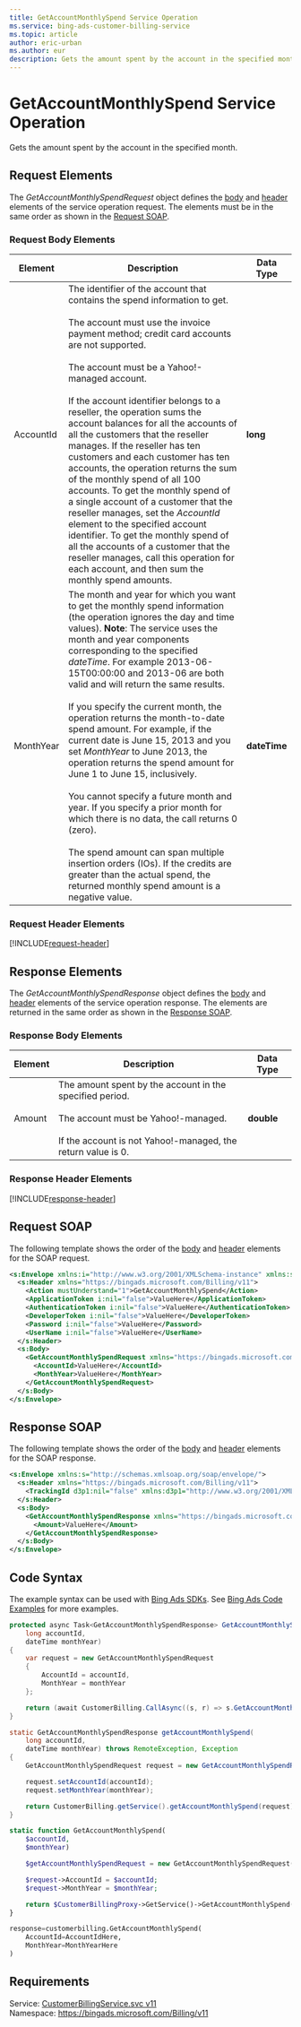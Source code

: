 ```yaml
---
title: GetAccountMonthlySpend Service Operation
ms.service: bing-ads-customer-billing-service
ms.topic: article
author: eric-urban
ms.author: eur
description: Gets the amount spent by the account in the specified month.
---
```

# GetAccountMonthlySpend Service Operation
Gets the amount spent by the account in the specified month.

## <a name="request"></a>Request Elements
The *GetAccountMonthlySpendRequest* object defines the [body](#request-body) and [header](#request-header) elements of the service operation request. The elements must be in the same order as shown in the [Request SOAP](#request-soap). 

### <a name="request-body"></a>Request Body Elements

|Element|Description|Data Type|
|-----------|---------------|-------------|
|<a name="accountid"></a>AccountId|The identifier of the account that contains the spend information to get.<br /><br />The account must use the invoice payment method; credit card accounts are not supported.<br /><br />The account must be a Yahoo!-managed account.<br /><br />If the account identifier belongs to a reseller, the operation sums the account balances for all the accounts of all the customers that the reseller manages. If the reseller has ten customers and each customer has ten accounts, the operation returns the sum of the monthly spend of all 100 accounts. To get the monthly spend of a single account of a customer that the reseller manages, set the *AccountId* element to the specified account identifier. To get the monthly spend of all the accounts of a customer that the reseller manages, call this operation for each account, and then sum the monthly spend amounts.|**long**|
|<a name="monthyear"></a>MonthYear|The month and year for which you want to get the monthly spend information (the operation ignores the day and time values).  **Note**: The service uses the month and year components corresponding to the specified *dateTime*. For example 2013-06-15T00:00:00 and 2013-06 are both valid and will return the same results.<br /><br />If you specify the current month, the operation returns the month-to-date spend amount. For example, if the current date is June 15, 2013 and you set *MonthYear* to June 2013, the operation returns the spend amount for June 1 to June 15, inclusively.<br /><br />You cannot specify a future month and year. If you specify a prior month for which there is no data, the call returns 0 (zero).<br /><br />The spend amount can span multiple insertion orders (IOs). If the credits are greater than the actual spend, the returned monthly spend amount is a negative value.|**dateTime**|

### <a name="request-header"></a>Request Header Elements
[!INCLUDE[request-header](./includes/request-header.md)]

## <a name="response"></a>Response Elements
The *GetAccountMonthlySpendResponse* object defines the [body](#response-body) and [header](#response-header) elements of the service operation response. The elements are returned in the same order as shown in the [Response SOAP](#response-soap).

### <a name="response-body"></a>Response Body Elements

|Element|Description|Data Type|
|-----------|---------------|-------------|
|<a name="amount"></a>Amount|The amount spent by the account in the specified period.<br /><br />The account must be Yahoo!-managed.<br /><br />If the account is not Yahoo!-managed, the return value is 0.|**double**|

### <a name="response-header"></a>Response Header Elements
[!INCLUDE[response-header](./includes/response-header.md)]

## <a name="request-soap"></a>Request SOAP
The following template shows the order of the [body](#request-body) and [header](#request-header) elements for the SOAP request.

```xml
<s:Envelope xmlns:i="http://www.w3.org/2001/XMLSchema-instance" xmlns:s="http://schemas.xmlsoap.org/soap/envelope/">
  <s:Header xmlns="https://bingads.microsoft.com/Billing/v11">
    <Action mustUnderstand="1">GetAccountMonthlySpend</Action>
    <ApplicationToken i:nil="false">ValueHere</ApplicationToken>
    <AuthenticationToken i:nil="false">ValueHere</AuthenticationToken>
    <DeveloperToken i:nil="false">ValueHere</DeveloperToken>
    <Password i:nil="false">ValueHere</Password>
    <UserName i:nil="false">ValueHere</UserName>
  </s:Header>
  <s:Body>
    <GetAccountMonthlySpendRequest xmlns="https://bingads.microsoft.com/Billing/v11">
      <AccountId>ValueHere</AccountId>
      <MonthYear>ValueHere</MonthYear>
    </GetAccountMonthlySpendRequest>
  </s:Body>
</s:Envelope>
```

## <a name="response-soap"></a>Response SOAP
The following template shows the order of the [body](#response-body) and [header](#response-header) elements for the SOAP response.

```xml
<s:Envelope xmlns:s="http://schemas.xmlsoap.org/soap/envelope/">
  <s:Header xmlns="https://bingads.microsoft.com/Billing/v11">
    <TrackingId d3p1:nil="false" xmlns:d3p1="http://www.w3.org/2001/XMLSchema-instance">ValueHere</TrackingId>
  </s:Header>
  <s:Body>
    <GetAccountMonthlySpendResponse xmlns="https://bingads.microsoft.com/Billing/v11">
      <Amount>ValueHere</Amount>
    </GetAccountMonthlySpendResponse>
  </s:Body>
</s:Envelope>
```

## <a name="example"></a>Code Syntax
The example syntax can be used with [Bing Ads SDKs](~/guides/client-libraries.md). See [Bing Ads Code Examples](~/guides/code-examples.md) for more examples.
```csharp
protected async Task<GetAccountMonthlySpendResponse> GetAccountMonthlySpendAsync(
	long accountId,
	dateTime monthYear)
{
	var request = new GetAccountMonthlySpendRequest
	{
		AccountId = accountId,
		MonthYear = monthYear
	};

	return (await CustomerBilling.CallAsync((s, r) => s.GetAccountMonthlySpendAsync(r), request));
}
```
```java
static GetAccountMonthlySpendResponse getAccountMonthlySpend(
	long accountId,
	dateTime monthYear) throws RemoteException, Exception
{
	GetAccountMonthlySpendRequest request = new GetAccountMonthlySpendRequest();

	request.setAccountId(accountId);
	request.setMonthYear(monthYear);

	return CustomerBilling.getService().getAccountMonthlySpend(request);
}
```
```php
static function GetAccountMonthlySpend(
	$accountId,
	$monthYear)

	$getAccountMonthlySpendRequest = new GetAccountMonthlySpendRequest();

	$request->AccountId = $accountId;
	$request->MonthYear = $monthYear;

	return $CustomerBillingProxy->GetService()->GetAccountMonthlySpend($request);
}
```
```python
response=customerbilling.GetAccountMonthlySpend(
	AccountId=AccountIdHere,
	MonthYear=MonthYearHere
)
```

## Requirements
Service: [CustomerBillingService.svc v11](https://clientcenter.api.bingads.microsoft.com/Api/Billing/v11/CustomerBillingService.svc)  
Namespace: https://bingads.microsoft.com/Billing/v11  

